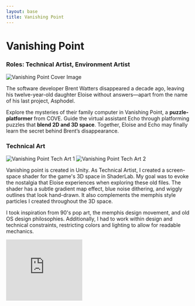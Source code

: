 ```yaml
---
layout: base
title: Vanishing Point
---
```

# Vanishing Point
### Roles: Technical Artist, Environment Artist
![Vanishing Point Cover Image](images/vanishingpointcover.png)

The software developer Brent Watters disappeared a decade ago, leaving his twelve-year-old daughter Eloise without answers––apart from the name of his last project, Asphodel. 

Explore the mysteries of their family computer in Vanishing Point, a **puzzle-platformer** from COVE. Guide the virtual assistant Echo through platforming puzzles that **blend 2D and 3D space**. Together, Eloise and Echo may finally learn the secret behind Brent’s disappearance.

### Technical Art
![Vanishing Point Tech Art 1](images/vanishingpoint1.png)
![Vanishing Point Tech Art 2](images/vanishingpoint2.png)

Vanishing point is created in Unity. As Technical Artist, I created a screen-space shader for the game's 3D space in ShaderLab. My goal was to evoke the nostalgia that Eloise experiences when exploring these old files. The shader has a subtle gradient map effect, blue noise dithering, and wiggly outlines that look hand-drawn. It also complements the memphis style particles I created throughout the 3D space.

I took inspiration from 90's pop art, the memphis design movement, and old OS design philosophies. Additionally, I had to work within design and technical constraints, restricting colors and lighting to allow for readable mechanics.

<iframe frameborder="0" src="https://itch.io/embed/1500517?bg_color=ffffff&amp;fg_color=222222&amp;link_color=eb5dba&amp;border_color=21a1a1" width="208" height="167"><a href="https://vanishingpointgame.itch.io/vanishing-point">Vanishing Point by Vanishing Point, vnotgames, Sawyer Smith, Santiago Fernández, SSKelpie, Sam Blake, drewcaines, crowswalk</a></iframe>
